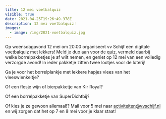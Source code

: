 ```yaml
---
title: 12 mei voetbalquiz
visible: true
date: 2021-04-25T19:26:49.378Z
description: 12 mei voetbalquiz!
images:
  - image: /img/2021-voetbalquiz.jpg
---
```

<!--StartFragment-->



Op woensdagavond 12 mei om 20:00 organiseert vv Schijf een digitale voetbalquiz met lekkers! Meld je duo aan voor de quiz, vermeld daarbij welke borrelpakketjes je af wilt nemen, en geniet op 12 mei van een volledig verzorgde avond! In ieder pakketje zitten twee lootjes voor de loterij!

Ga je voor het borrelplankje met lekkere hapjes vlees van het vleeswienkeltje?

Of een flesje wijn of bierpakketje van Kir Royal?

Of een borrelpakketje van SuperDichtbij?

Of kies je ze gewoon allemaal!? Mail voor 5 mei naar activiteiten@vvschijf.nl en wij zorgen dat het op 7 en 8 mei voor je klaar staat!

<!--EndFragment-->